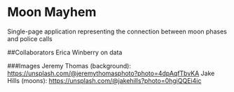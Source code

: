 # Moon Mayhem
Single-page application representing the connection between moon phases and police calls

##Collaborators
Erica Winberry on data

###Images
Jeremy Thomas (background): https://unsplash.com/@jeremythomasphoto?photo=4dpAqfTbvKA
Jake Hills (moons):  https://unsplash.com/@jakehills?photo=0hgiQQEi4ic
